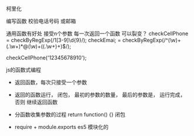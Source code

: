 柯里化

编写函数 校验电话号码 或邮箱

通用函数有好处 接受n个参数 每一次返回一个函数
可以裂变？
checkCellPhone = checkByRegExp(/1[3-9]\d{9}/);
checkEmai; = checkByRegExp(/^(\w)+(\.\w+)*@(\w)+((\.\w+)+)$/);

checkCellPhone('12345678910');

js的函数式编程

- 返回函数，每次只接受一个参数
- 返回的函数运行， 闭包， 最初的参数的数量， 最后的参数是， 运行完成， 否则 继续返回函数

- 分函数收集参数的过程
  return function() {} 闭包 

- require + module.exports es5 模块化的